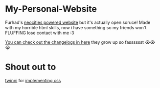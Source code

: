 # My-Personal-Website
Furhad's [neocities powered website](https://furhad.neocities.org/) but it's actually open soruce!
Made with my horrible html skills, now i have something so my friends won't FLUFFING lose contact with me :3

[You can check out the changelogs in here](https://raw.githubusercontent.com/FurhadTheNerd/My-Personal-Website/main/ChangeLogs.txt) they grow up so fasssssst 😭😭😭

# Shout out to
[twinni](https://github.com/TwinniDev) for [implementing css](https://github.com/FurhadTheNerd/My-Personal-Website/pull/1)
